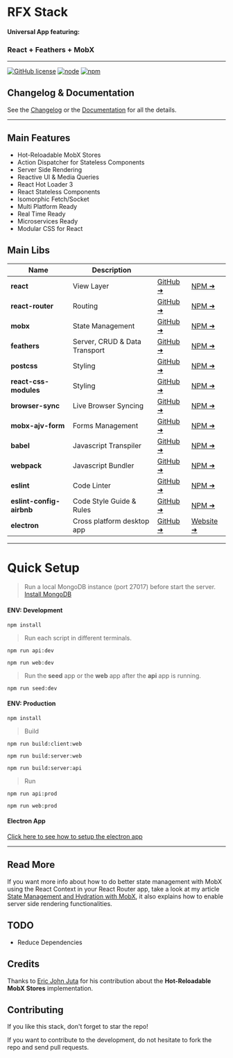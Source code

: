 # RFX Stack

#### Universal App featuring:
### React + Feathers + MobX
---

[![GitHub license](https://img.shields.io/github/license/foxhound87/rfx-stack.svg)]()
[![node](https://img.shields.io/badge/node-5.0%2B-blue.svg)]()
[![npm](https://img.shields.io/badge/npm-3.3%2B-blue.svg)]()

## Changelog & Documentation
See the [Changelog](https://github.com/foxhound87/rfx-stack/blob/master/CHANGELOG.md) or the [Documentation](https://github.com/foxhound87/rfx-stack/blob/master/DOCUMENTATION.md) for all the details.

---

## Main Features
- Hot-Reloadable MobX Stores
- Action Dispatcher for Stateless Components
- Server Side Rendering
- Reactive UI & Media Queries
- React Hot Loader 3
- React Stateless Components
- Isomorphic Fetch/Socket
- Multi Platform Ready
- Real Time Ready
- Microservices Ready
- Modular CSS for React

## Main Libs

| Name | Description | | |
|---|---|---|---|
| **react** | View Layer | [GitHub &#10140;](https://github.com/facebook/react) | [NPM &#10140;](https://www.npmjs.com/package/react) |
| **react-router** | Routing  | [GitHub &#10140;](https://github.com/reactjs/react-router) | [NPM &#10140;](https://www.npmjs.com/package/react-router) |
| **mobx** | State Management | [GitHub &#10140;](https://github.com/mobxjs/mobx) | [NPM &#10140;](https://www.npmjs.com/package/mobx) |
| **feathers** | Server, CRUD & Data Transport | [GitHub &#10140;](https://github.com/feathersjs/feathers) | [NPM &#10140;](https://www.npmjs.com/package/feathers) |
| **postcss** | Styling | [GitHub &#10140;](https://github.com/postcss/postcss) | [NPM &#10140;](https://www.npmjs.com/package/postcss) |
| **react-css-modules** | Styling | [GitHub &#10140;](https://github.com/gajus/react-css-modules) | [NPM &#10140;](https://www.npmjs.com/package/react-css-modules) |
| **browser-sync** | Live Browser Syncing | [GitHub &#10140;](https://github.com/browsersync/browser-sync) | [NPM &#10140;](https://www.npmjs.com/package/browser-sync) |
| **mobx-ajv-form** | Forms Management | [GitHub &#10140;](https://github.com/foxhound87/mobx-ajv-form) | [NPM &#10140;](https://www.npmjs.com/package/mobx-ajv-form) |
| **babel** | Javascript Transpiler | [GitHub &#10140;](https://github.com/babel/babel) | [NPM &#10140;](https://www.npmjs.com/package/babel) |
| **webpack** | Javascript Bundler | [GitHub &#10140;](https://github.com/webpack/webpack) | [NPM &#10140;](https://www.npmjs.com/package/webpack) |
| **eslint** | Code Linter | [GitHub &#10140;](https://github.com/eslint/eslint) | [NPM &#10140;](https://www.npmjs.com/package/eslint) |
| **eslint-config-airbnb** | Code Style Guide & Rules | [GitHub &#10140;](https://github.com/airbnb/javascript) | [NPM &#10140;](https://www.npmjs.com/package/eslint-config-airbnb) |
| **electron** | Cross platform desktop app | [GitHub &#10140;](https://github.com/electron/electron) | [Website &#10140;](http://electron.atom.io/) | |


---

# Quick Setup

> Run a local MongoDB instance (port 27017) before start the server.
[Install MongoDB](https://docs.mongodb.org/manual/administration/install-community/)

#### ENV: Development

`npm install`

> Run each script in different terminals.

`npm run api:dev`

`npm run web:dev`

> Run the **seed** app or the **web** app after the **api** app is running.

`npm run seed:dev`

#### ENV: Production

`npm install`

> Build

`npm run build:client:web`

`npm run build:server:web`

`npm run build:server:api`

> Run

`npm run api:prod`

`npm run web:prod`

#### Electron App

[Click here to see how to setup the electron app](https://github.com/foxhound87/rfx-stack/blob/master/DOCUMENTATION.md#electron)

---

## Read More

If you want more info about how to do better state management with MobX using the React Context in your React Router app, take a look at my article [State Management and Hydration with MobX](https://medium.com/@foxhound87/state-management-hydration-with-mobx-we-must-react-ep-05-1922a72453c6), it also explains how to enable server side rendering functionalities.

## TODO

- Reduce Dependencies

## Credits

Thanks to [Eric John Juta](https://github.com/rej156) for his contribution about the **Hot-Reloadable MobX Stores** implementation.

## Contributing

If you like this stack, don't forget to star the repo!

If you want to contribute to the development, do not hesitate to fork the repo and send pull requests.
